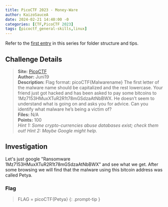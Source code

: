 ```yaml
---
title: PicoCTF 2023 - Money-Ware
author: KaizoSauceA
date: 2024-02-21 14:40:00 -0
categories: [CTF,PicoCTF 2023]
tags: [picoctf_general-skills,linux]
---
```


Refer to the [first entry](../picoctf2021-obedient_cat) in this series for folder structure and tips.

## Challenge Details

> **Site:** [PicoCTF](https://play.picoctf.org/)  
> **Author:** Juni19  
> **Description:** Flag format: picoCTF{Malwarename} The first letter of the malware name should be capitalized and the rest lowercase. Your friend just got hacked and has been asked to pay some bitcoins to 1Mz7153HMuxXTuR2R1t78mGSdzaAtNbBWX. He doesn’t seem to understand what is going on and asks you for advice. Can you identify what malware he’s being a victim of?  
> **Files:** N/A  
> **Points:** 100  
> *Hint 1: Some crypto-currencies abuse databases exist; check them out!*
> *Hint 2: Maybe Google might help.*

## Investigation

Let's just google "Ransomware 1Mz7153HMuxXTuR2R1t78mGSdzaAtNbBWX" and see what we get. After some browsing we will find that the malware using this bitcoin address was called Petya.

### Flag

> FLAG = picoCTF{Petya}
{: .prompt-tip }